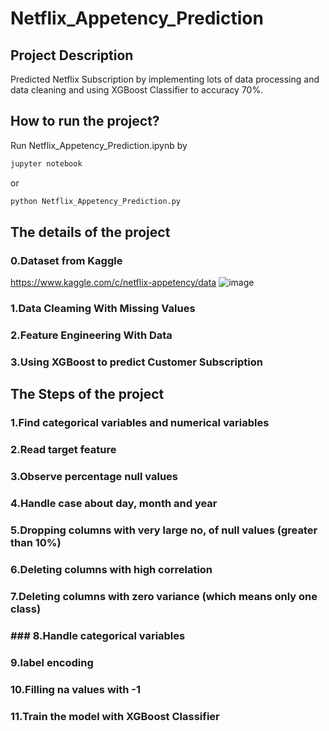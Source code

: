 # Netflix_Appetency_Prediction
## Project Description
Predicted Netflix Subscription by implementing lots of data processing and data cleaning and using XGBoost Classifier to accuracy 70%.
## How to run the project?

Run Netflix_Appetency_Prediction.ipynb by
```sh
jupyter notebook
```
or 
```sh
python Netflix_Appetency_Prediction.py
```

## The details of the project
### 0.Dataset from Kaggle 
https://www.kaggle.com/c/netflix-appetency/data
![image](https://user-images.githubusercontent.com/76461262/158662108-efd56380-c602-4386-934d-123c8430b970.png)

### 1.Data Cleaming With Missing Values


### 2.Feature Engineering With Data


### 3.Using XGBoost to predict Customer Subscription

## The Steps of the project
### 1.Find categorical variables and numerical variables

### 2.Read target feature

### 3.Observe percentage null values

### 4.Handle case about day, month and year

### 5.Dropping columns with very large no, of null values (greater than 10%)

### 6.Deleting columns with high correlation

### 7.Deleting columns with zero variance (which means only one class)

### ### 8.Handle categorical variables

### 9.label encoding

### 10.Filling na values with -1

### 11.Train the model with XGBoost Classifier
